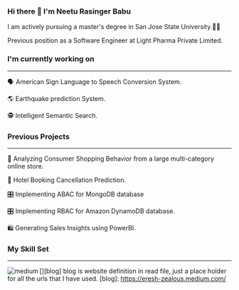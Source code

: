 ### Hi there :wave: I'm Neetu Rasinger Babu

I am actively pursuing a master's degree in San Jose State University.👩‍🎓

Previous position as a Software Engineer at Light Pharma Private Limited.

### I'm currently working on 
---
:speaking_head: American Sign Language to Speech Conversion System.

🌎 Earthquake prediction System.

🕵️  Intelligent Semantic Search.

### Previous Projects
-----
🛒 Analyzing Consumer Shopping Behavior from a large multi-category online store.

🏨 Hotel Booking Cancellation Prediction.

🎛️ Implementing ABAC for MongoDB database

🎛️ Implementing RBAC for Amazon DynamoDB database.

🛍️ Generating Sales Insights using PowerBI. 

### My Skill Set
-----
[<img align="left" alt="medium" src="https://img.shields.io/badge/medium-%2312100E.svg?&style=for-the-badge&logo=medium&logoColor=white" />][blog]
blog is website definition in read file, just a place holder for all the urls that I have used.
[blog]: https://eresh-zealous.medium.com/

